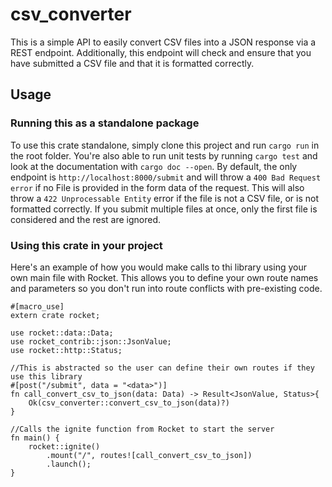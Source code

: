 # csv_converter

This is a simple API to easily convert CSV files into a JSON response via a REST endpoint. Additionally, this endpoint will check and ensure that you have submitted a CSV file and that it is formatted correctly. 

## Usage

### Running this as a standalone package

To use this crate standalone, simply clone this project and run `cargo run` in the root folder. You're also able to run unit tests by running `cargo test` and look at the documentation with `cargo doc --open`. By default, the only endpoint is `http://localhost:8000/submit` and will throw a `400 Bad Request error` if no File is provided in the form data of the request. This will also throw a `422 Unprocessable Entity` error if the file is not a CSV file, or is not formatted correctly. If you submit multiple files at once, only the first file is considered and the rest are ignored.

### Using this crate in your project

Here's an example of how you would make calls to thi library using your own main file with Rocket. This allows you to define your own route names and parameters so you don't run into route conflicts with pre-existing code.
```
#[macro_use]
extern crate rocket;

use rocket::data::Data;
use rocket_contrib::json::JsonValue;
use rocket::http::Status;

//This is abstracted so the user can define their own routes if they use this library
#[post("/submit", data = "<data>")]
fn call_convert_csv_to_json(data: Data) -> Result<JsonValue, Status>{
    Ok(csv_converter::convert_csv_to_json(data)?)
}

//Calls the ignite function from Rocket to start the server
fn main() {
    rocket::ignite()
        .mount("/", routes![call_convert_csv_to_json])
        .launch();
}
``` 
